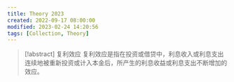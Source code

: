 ```yaml
---
title: Theory 2023
created: 2022-09-17 08:00:00
modified: 2023-02-24 14:20:56
tags: [Collection, Theory]
---
```


> [!abstract] 复利效应
> 复利效应是指在投资或借贷中，利息收入或利息支出连续地被重新投资或计入本金后，所产生的利息收益或利息支出不断增加的效应。
